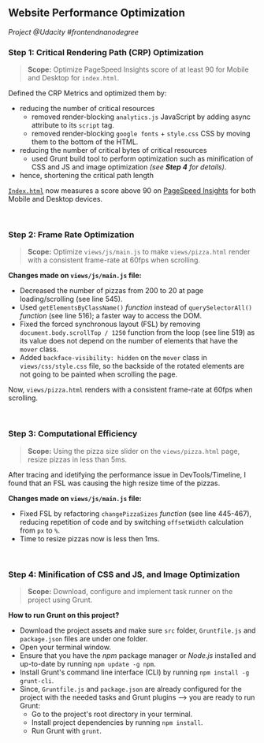 ## Website Performance Optimization
_Project @Udacity #frontendnanodegree_

### Step 1: Critical Rendering Path (CRP) Optimization
> **Scope:** Optimize PageSpeed Insights score of at least 90 for Mobile and Desktop for `index.html`.

Defined the CRP Metrics and optimized them by:
- reducing the number of critical resources
   - removed render-blocking `analytics.js` JavaScript by adding async attribute to its `script` tag.
   - removed render-blocking `google fonts` + `style.css` CSS by moving them to the bottom of the HTML.
- reducing the number of critical bytes of critical resources
   - used Grunt build tool to perform optimization such as minification of CSS and JS and image optimization _(see **Step 4** for details)_.
- hence, shortening the critical path length

[`Index.html`](http://evasimon.me/web-optimization/) now measures a score above 90 on [PageSpeed Insights](https://developers.google.com/speed/pagespeed/insights/) for both Mobile and Desktop devices.

<br>


### Step 2: Frame Rate Optimization
> **Scope:** Optimize `views/js/main.js` to make `views/pizza.html` render with a consistent frame-rate at 60fps when scrolling.

**Changes made on `views/js/main.js` file:**

- Decreased the number of pizzas from 200 to 20 at page loading/scrolling (see line 545).
- Used `getElementsByClassName()` _function_ instead of `querySelectorAll()` _function_ (see line 516); a faster way to access the DOM.
- Fixed the forced synchronous layout (FSL) by removing `document.body.scrollTop / 1250` function from the loop (see line 519) as its value does not depend on the number of elements that have the `mover` class.
- Added `backface-visibility: hidden` on the `mover` class in `views/css/style.css` file, so the backside of the rotated elements are not going to be painted when scrolling the page.

Now, `views/pizza.html` renders with a consistent frame-rate at 60fps when scrolling.

<br>

### Step 3: Computational Efficiency
> **Scope:** Using the pizza size slider on the `views/pizza.html` page, resize pizzas in less than 5ms.

After tracing and idetifying the performance issue in DevTools/Timeline, I found that an FSL was causing the high resize time of the pizzas.

**Changes made on `views/js/main.js` file:**

- Fixed FSL by refactoring `changePizzaSizes` _function_ (see line 445-467), reducing repetition of code and by switching `offsetWidth` calculation from `px` to `%`.
- Time to resize pizzas now is less then 1ms.

<br>

### Step 4: Minification of CSS and JS, and Image Optimization
> **Scope:** Download, configure and implement task runner on the project using Grunt.

**How to run Grunt on this project?**

- Download the project assets and make sure `src` folder, `Gruntfile.js` and `package.json` files are under one folder.
- Open your terminal window.
- Ensure that you have the _npm_ package manager or _Node.js_ installed and up-to-date by running `npm update -g npm`.
- Install Grunt's command line interface (CLI) by running `npm install -g grunt-cli`.
- Since, `Gruntfile.js` and `package.json` are already configured for the project with the needed tasks and Grunt plugins --> you are ready to run Grunt:
    * Go to the project's root directory in your terminal.
    * Install project dependencies by running `npm install`.
    * Run Grunt with `grunt`.
